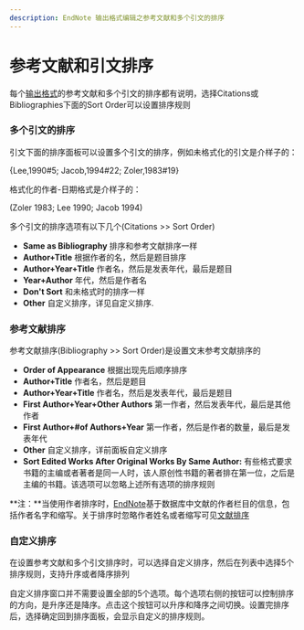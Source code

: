 ```yaml
---
description: EndNote 输出格式编辑之参考文献和多个引文的排序
---
```


# 参考文献和引文排序

每个[输出格式](http://www.howsci.com/tag/output-styles/)的参考文献和多个引文的排序都有说明，选择Citations或Bibliographies下面的Sort Order可以设置排序规则

### 多个引文的排序

引文下面的排序面板可以设置多个引文的排序，例如未格式化的引文是介样子的：

{Lee,1990\#5; Jacob,1994\#22; Zoler,1983\#19}

格式化的作者-日期格式是介样子的：

\(Zoler 1983; Lee 1990; Jacob 1994\)

多个引文的排序选项有以下几个\(Citations &gt;&gt; Sort Order\)

* **Same as Bibliography** 排序和参考文献排序一样
* **Author+Title** 根据作者的名，然后是题目排序
* **Author+Year+Title** 作者名，然后是发表年代，最后是题目
* **Year+Author** 年代，然后是作者名
* **Don't Sort** 和未格式时的排序一样
* **Other** 自定义排序，详见自定义排序.

### 参考文献排序

参考文献排序\(Bibliography &gt;&gt; Sort Order\)是设置文末参考文献排序的

* **Order of Appearance** 根据出现先后顺序排序
* **Author+Title** 作者名，然后是题目
* **Author+Year+Title** 作者名，然后是发表年代，最后是题目
* **First Author+Year+Other Authors** 第一作者，然后发表年代，最后是其他作者
* **First Author+\#of Authors+Year** 第一作者，然后是作者的数量，最后是发表年代
* **Other** 自定义排序，详前面板自定义排序
* **Sort Edited Works After Original Works By Same Author:** 有些格式要求书籍的主编或者著者是同一人时，该人原创性书籍的著者排在第一位，之后是主编的书籍。该选项可以忽略上述所有选项的排序规则

**注：**当使用作者排序时，[EndNote](http://www.howsci.com/tag/endnote/)基于数据库中文献的作者栏目的信息，包括作者名字和缩写。关于排序时忽略作者姓名或者缩写可见[文献排序](../18Prefs/Sorting.htm)

### 自定义排序

在设置参考文献和多个引文排序时，可以选择自定义排序，然后在列表中选择5个排序规则，支持升序或者降序排列

自定义排序窗口并不需要设置全部的5个选项。每个选项右侧的按钮可以控制排序的方向，是升序还是降序。点击这个按钮可以升序和降序之间切换。设置完排序后，选择确定回到排序面板，会显示自定义的排序规则。

